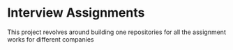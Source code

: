 # Interview Assignments
This project revolves around building one repositories for all the assignment works for different companies
